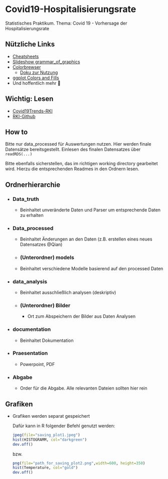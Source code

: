 # Covid19-Hospitalisierungsrate
Statistisches Praktikum. Thema: Covid 19 - Vorhersage der Hospitalisierungsrate

## Nützliche Links

- [Cheatsheets](https://rstudio.com/resources/cheatsheets/)
- [Slideshow grammar_of_graphics](https://pkg.garrickadenbuie.com/gentle-ggplot2/#70)
- [Colorbrewser](https://colorbrewer2.org/)
  - [Doku zur Nutzung](https://rstudio-pubs-static.s3.amazonaws.com/177286_826aed2f00794640b301aeb42533c6f1.html)
- [ggplot Colors and Fills](http://sape.inf.usi.ch/quick-reference/ggplot2/colour)
- Und hoffentlich mehr :grimacing:

## Wichtig: Lesen

- [Covid19Trends-RKI](https://www.rki.de/DE/Content/InfAZ/N/Neuartiges_Coronavirus/Situationsberichte/COVID-19-Trends/COVID-19-Trends.html?__blob=publicationFile#/home)
- [RKI-Github](https://github.com/orgs/robert-koch-institut/repositories)


## How to

Bitte nur data_processed für Auswertungen nutzen. Hier werden finale Datensätze 
bereitsgestellt.
Einlesen des finalen Datensatzes über `readRDS(...)` 

Bitte ebenfalls sicherstellen, das im richtigen working directory gearbeitet
wird.
Hierzu die entsprechenden Readmes in den Ordnern lesen.


## Ordnerhierarchie

- ### Data_truth
  
  - Beinhaltet unveränderte Daten und Parser um entsprechende Daten zu erhalten
  
- ### Data_processed
  
  - Beinhaltet Änderungen an den Daten (z.B. erstellen eines neues Datensatzes @Qian)
  
  - ### (Unterordner) models
  
  - Beinhaltet verschiedene Modelle basierend auf den processed Daten
  
- ### data_analysis
  
  - Beinhaltet ausschließlich analysen (deskriptiv)
  
  - ### (Unterordner) Bilder
    
    - Ort zum Abspeichern der Bilder aus Daten Analysen
  
- ### documentation
  
  - Beinhaltet Dokumentation

- ### Praesentation

  - Powerpoint, PDF
  
- ### Abgabe

  - Order für die Abgabe. Alle relevanten Dateien sollten hier rein

## Grafiken

  - Grafiken werden separat gespeichert

    Dafür kann in R folgender Befehl genutzt werden:

    ```R
    jpeg(file="saving_plot1.jpeg")
    hist(HISTOGRAMM, col="darkgreen")
    dev.off() 
    ```

    bzw.

    ```R
    png(file="path_for_saving_plot2.png",width=600, height=350)
    hist(Temperature, col="gold")
    dev.off()
    ```
    
